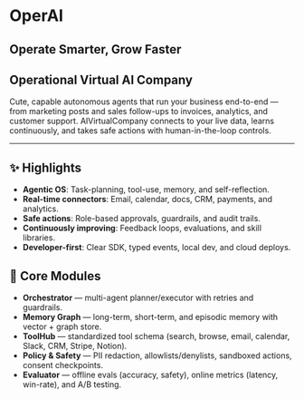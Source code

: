 # OperAI
## Operate Smarter, Grow Faster
## Operational Virtual AI Company

Cute, capable autonomous agents that run your business end-to-end — from marketing posts and sales follow-ups to invoices, analytics, and customer support. AIVirtualCompany connects to your live data, learns continuously, and takes safe actions with human-in-the-loop controls.



---

## ✨ Highlights
- **Agentic OS**: Task-planning, tool-use, memory, and self-reflection.
- **Real-time connectors**: Email, calendar, docs, CRM, payments, and analytics.
- **Safe actions**: Role-based approvals, guardrails, and audit trails.
- **Continuously improving**: Feedback loops, evaluations, and skill libraries.
- **Developer-first**: Clear SDK, typed events, local dev, and cloud deploys.

## 🧩 Core Modules
- **Orchestrator** — multi-agent planner/executor with retries and guardrails.
- **Memory Graph** — long-term, short-term, and episodic memory with vector + graph store.
- **ToolHub** — standardized tool schema (search, browse, email, calendar, Slack, CRM, Stripe, Notion).
- **Policy & Safety** — PII redaction, allowlists/denylists, sandboxed actions, consent checkpoints.
- **Evaluator** — offline evals (accuracy, safety), online metrics (latency, win-rate), and A/B testing.
